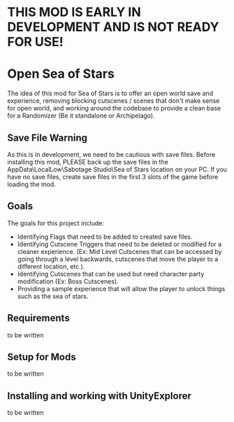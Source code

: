 # THIS MOD IS EARLY IN DEVELOPMENT AND IS NOT READY FOR USE!

# Open Sea of Stars
The idea of this mod for Sea of Stars is to offer an open world save and experience, removing blocking cutscenes / scenes that don't make sense for open world, and working around the codebase to provide a clean base for a Randomizer (Be it standalone or Archipelago). 

## Save File Warning
As this is in development, we need to be cautious with save files. Before installing this mod, PLEASE back up the save files in the AppData\LocalLow\Sabotage Studio\Sea of Stars location on your PC.
If you have no save files, create save files in the first 3 slots of the game before loading the mod.

## Goals
The goals for this project include:
- Identifying Flags that need to be added to created save files.
- Identifying Cutscene Triggers that need to be deleted or modified for a cleaner experience. (Ex: Mid Level Cutscenes that can be accessed by going through a level backwards, cutscenes that move the player to a different location, etc.).
- Identifying Cutscenes that can be used but need character party modification (Ex: Boss Cutscenes).
- Providing a sample experience that will allow the player to unlock things such as the sea of stars.

## Requirements
to be written

## Setup for Mods
to be written

## Installing and working with UnityExplorer
to be written
